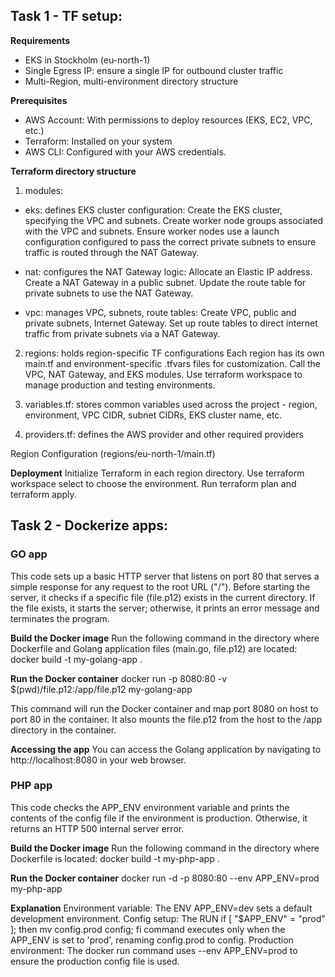 ## Task 1 - TF setup:

**Requirements**
- EKS in Stockholm (eu-north-1)
- Single Egress IP: ensure a single IP for outbound cluster traffic
- Multi-Region, multi-environment directory structure

**Prerequisites**
- AWS Account: With permissions to deploy resources (EKS, EC2, VPC, etc.)
- Terraform: Installed on your system
- AWS CLI: Configured with your AWS credentials.

**Terraform directory structure**
1) modules:
  - eks: defines EKS cluster configuration:
    Create the EKS cluster, specifying the VPC and subnets.
    Create worker node groups associated with the VPC and subnets.
    Ensure worker nodes use a launch configuration configured to pass the correct private subnets to ensure traffic is routed through the NAT Gateway.
    
  - nat: configures the NAT Gateway logic:
    Allocate an Elastic IP address.
    Create a NAT Gateway in a public subnet.
    Update the route table for private subnets to use the NAT Gateway.
    
  - vpc: manages VPC, subnets, route tables:
    Create VPC, public and private subnets, Internet Gateway.
    Set up route tables to direct internet traffic from private subnets via a NAT Gateway.

2) regions: holds region-specific TF configurations
Each region has its own main.tf and environment-specific .tfvars files for customization.
Call the VPC, NAT Gateway, and EKS modules.
Use terraform workspace to manage production and testing environments.

3) variables.tf:
   stores common variables used across the project - region, environment, VPC CIDR, subnet CIDRs, EKS cluster name, etc.

5) providers.tf:
   defines the AWS provider and other required providers

Region Configuration (regions/eu-north-1/main.tf)

**Deployment**
Initialize Terraform in each region directory.
Use terraform workspace select to choose the environment.
Run terraform plan and terraform apply.

## Task 2 - Dockerize apps:

### GO app
This code sets up a basic HTTP server that listens on port 80 that serves a simple response for any request to the root URL ("/"). Before starting the server, it checks if a specific file (file.p12) exists in the current directory. If the file exists, it starts the server; otherwise, it prints an error message and terminates the program.

**Build the Docker image**
Run the following command in the directory where Dockerfile and Golang application files (main.go, file.p12) are located:
docker build -t my-golang-app .

**Run the Docker container**
docker run -p 8080:80 -v $(pwd)/file.p12:/app/file.p12 my-golang-app

This command will run the Docker container and map port 8080 on host to port 80 in the container. It also mounts the file.p12 from the host to the /app directory in the container.

**Accessing the app**
You can access the Golang application by navigating to http://localhost:8080 in your web browser.

### PHP app
This code checks the APP_ENV environment variable and prints the contents of the config file if the environment is production. Otherwise, it returns an HTTP 500 internal server error.

**Build the Docker image**
Run the following command in the directory where Dockerfile is located:
docker build -t my-php-app .

**Run the Docker container**
docker run -d -p 8080:80 --env APP_ENV=prod my-php-app 

**Explanation**
Environment variable: The ENV APP_ENV=dev sets a default development environment.
Config setup: The RUN if [ "$APP_ENV" = "prod" ]; then mv config.prod config; fi command executes only when the APP_ENV is set to 'prod', renaming config.prod to config.
Production environment: The docker run command uses --env APP_ENV=prod to ensure the production config file is used.
